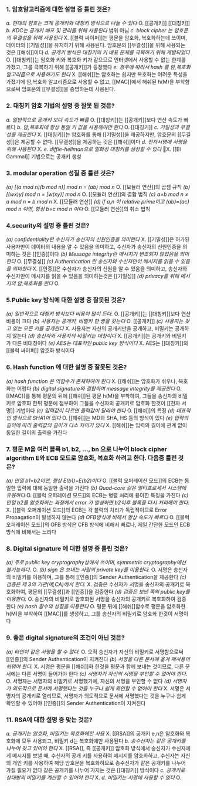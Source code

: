 ### 1. 암호알고리즘에 대한 설명 중 틀린 것은?

_a. 현대의 암호는 크게 공개키와 대칭키 방식으로 나눌 수 있다_
O. [[공개키]] [[대칭키]]
_b. KDC는 공개키 배포 및 관리를 위해 사용된다_
범위 아님
_c. block cipher 는 암호문의 무결성을 위해 사용된다_
X. [[블럭 싸이퍼]]는 평문을 암호화, 복호화하는데 쓰이며, 데이터의 [[기밀성]]을 유지하기 위해 사용된다. 암호문의 [[무결성]]을 위해 사용되는 것은 [[해쉬]]이다
_d. 공개키 방식은 대칭키의 키 배포 문제를 극복하기 위해 개발되었다_
O. [[대칭키]]는 암호화 키와 복호화 키가 같으므로 인터넷에서 사용할 수 없는 한계를 가졌고, 그를 극복하기 위해 [[공개키]]가 등장했다
_e. 경우에 따라서 hash 를 암,복호화 알고리즘으로 사용하기도 한다_
X. [[해쉬]]는 암호화는 쉽지만 복호화는 어려운 특성을 가졌기에 암,복호화 알고리즘으로 사용할 수 없고, [[MAC]]에서 해쉬된 h(M)을 부착함으로써 암호문의 [[무결성]]을 증명하는데 사용된다.

### 2. 대칭키 암호 기법의 설명 중 잘못 된 것은?

_a. 일반적으로 공개키 보다 속도가 빠름_
O. [[대칭키]]는 [[공개키]]보다 연산 속도가 빠르다
_b. 암,복호화에 항상 동일 키 값을 사용해야만 한다_
O. [[대칭키]]
_c. 기밀성과 무결성을 제공한다_
X. [[대칭키]]는 암호화를 통해 [[기밀성]]을 제공하지만, 암호문의 [[무결성]]은 제공할 수 없다. [[무결성]]을 제공하는 것은 [[해쉬]]이다
_d. 전자서명에 서명을 위해 사용된다_
X.
_e. diffie-hellman으로 일회성 대칭키를 생성할 수 있다_
X. [[El Gammal]] 기법으로는 공개키 생성

### 3. modular operation 성질 중 틀린 것은?

_(a) [(a mod n)*(b mod n)] mod n = (a*b) mod n_
O. [[모듈러 연산]]의 곱셈 규칙
_(b) [(w*x)*y] mod n = [w*(x*y)] mod n_
O. [[모듈러 연산]]의 결합 법칙
_(c) a=b mod n ≠ a mod n = b mod n_
X. [[모듈러 연산]]
_(d) if a,n 이 relative prime이고 (a*b)=(a*c) mod n 이면, 항상 b=c mod n 이다_
O. [[모듈러 연산]]의 취소 법칙

### 4.security의 설명 중 틀린 것은?

_(a) confidentiality란 수신자가 송신자의 신원인증을 의미한다_
X. [[기밀성]]은 허가된 사용자만이 데이터의 내용을 알 수 있음을 의미하고, 수신자가 송신자의 신원인증을 의미하는 것은 [[인증]]이다
_(b) Message integrity란 메시지가 변조되지 않았음을 의미한다_
O. [[무결성]]
_(c) Authentication 란 송신자와 수신자만이 메시지를 읽을 수 있음을 의미한다_
X. [[인증]]은 수신자가 송신자의 신원을 알 수 있음을 의미하고, 송신자와 수신자만이 메시지를 읽을 수 있음을 의미하는것은 [[기밀성]]
_(d) privacy를 위해 메시지의 암,복호화를 한다_
O. 

### 5.Public key 방식에 대한 설명 중 잘못된 것은?

_(a) 일반적으로 대칭키 방식보다 비용이 많이 든다._
O. [[공개키]]는 [[대칭키]]보다 연산 비용이 크다
_(b) 사용자는 공개키, 비밀키 한 쌍을 갖는다_
O. [[공개키]]
_(c) 사용자는 갖고 있는 모든 키를 공개한다_
X. 사용자는 자신의 공개키만을 공개하고, 비밀키는 공개하지 않는다
_(d) 송신자와 사용자의 비밀키는 대칭이다_
X. [[공개키]]는 공개키와 비밀키가 다른 비대칭이다
_(e) AES는 대표적인 public key 방식이다_
X. AES는 [[대칭키]]의 [[블럭 싸이퍼]] 암호화 방식이다

### 6. Hash function 에 대한 설명 중 잘못된 것은?

_(a) hash function 은 역함수가 존재하여야 한다_
X. [[해쉬]]는 암호화가 쉬우나, 복호화는 어렵다
_(b) digital signature와 결합하여 message integrity를 제공한다_
O. [[MAC]]를 통해 평문의 뒤에 [[해쉬]]된 평문 h(M)을 부착하여, 그들을 송신자의 비밀키로 암호화 한뒤 평문에 첨부하여 그들을 수신자의 공개키로 암호화 한것이 [[전자 서명]] 기법이다
_(c) 입력값이 다르면 출력값이 달라야 한다_
O. [[해쉬]]의 특징
_(d) 대표적인 방식으로 SHA1이 있다_
O. [[해쉬]]는 MD와 SHA, HS 등의 방식이 있다
_(e) 입력의 길이에 따라 출력값의 길이가 다소 차이가 있다_
X. [[해쉬]]는 입력의 길이에 관계 없이 동일한 길이의 출력을 가진다

### 7. 평문 M을 여러 블록 b1, b2, …, bn 으로 나누어 block cipher algorithm E와 ECB 모드로 암호화, 복호화 하려고 한다. 다음중 틀린 것은?

_(a) 만일 b1=b2이면, 항상 E(b1)=E(b2)이다_
O. [[블럭 오퍼레이션 모드]]의 ECB는 동일한 입력에 대해 동일한 출력을 가진다
_(b) Quad-core 같은 멀티프로세서 시스템에 유용하다_
O. [[블럭 오퍼레이션 모드]]의 ECB는 병렬 처리에 용이한 특징을 가진다
_(c) 만일 b2를 암호화하는 과정에서 error 가 발생하면 b2이후 블록을 다시 처리해야 한다._
X. [[블럭 오퍼레이션 모드]]의 ECB는 각 블럭의 처리가 독립적이므로 Error Propagation이 발생하지 않는다
_(d) OFB방식에 비해서 항상 속도가 빠르다_
O. [[블럭 오퍼레이션 모드]]의 OFB 방식은 CFB 방식에 비해서 빠르나, 제일 간단한 모드인 ECB방식에 비해서는 느리다

### 8. Digital signature 에 대한 설명 중 틀린 것은?

_(a) 주로 public key cryptography상에서 쓰이며, symmetric cryptography에선 불가능하다._
O.
_(b) sign 은 보내는 사람의 private key를 이용한다._
O. 서명은 송신자의 비밀키를 이용하며, 그를 통해 [[인증]]의 Sender Authentication을 제공한다
_(c) 검증은 제 3의 기관(예,CA)에서 한다._
X. 검증은 수신자가 서명을 송신자의 공개키로 복호화하여, 평문의 [[무결성]]과 [[인증]]을 검증한다
_(d) 검증은 보낸 쪽의 public key를 이용한다._
O. 송신자의 비밀키로 암호화된 서명을 송신자의 공개키로 복호화하여 검증한다
_(e) hash 함수의 성질을 이용한다_
O. 평문 뒤에 [[해쉬]]함수로 평문을 암호화한 h(M)을 부착하여 [[MAC]]를 생성하고, 그를 송신자의 비밀키로 암호화 한것이 서명이다

### 9. 좋은 digital signature의 조건이 아닌 것은?

_(a) 타인이 같은 서명을 할 수 없다._
O. 오직 송신자가 자신의 비밀키로 서명함으로써 [[인증]]의 Sender Authentication이 지켜진다
_(b) 서명을 다른 문서에 옮겨 재사용이 쉬워야 한다._
X. 서명은 평문을 [[해쉬]]화 한것을 평문과 함께 보내는 것이므로, 다른 문서에는 다른 서명이 들어가야 한다
_(c) 서명자가 자신의 서명을 부인할 수 없어야 한다._
O. 서명자는 서명자의 비밀키로 서명했기에, 자신의 서명을 부인할 수 없다
_(d) 서명자가 의도적으로 문서에 서명했다는 것을 누구나 쉽게 확인할 수 없어야 한다_
X. 서명은 서명자의 공개키로 열리므로, 서명자가 의도적으로 문서에 서명했다는 것을 누구나 쉽게 확인할 수 있어야 [[인증]]의 Sender Authentication이 지켜진다

### 11. RSA에 대한 설명 중 맞는 것은?

_a. 공개키는 암호화, 비밀키는 복호화에만 사용_
X. [[RSA]]의 공개키 e,n은 암호화와 복호화에 모두 사용되고, 비밀키 d는 복호화에만 사용된다
_b. 송수신자는 같은 공개키를 나누어 갖고 있어야 한다_
X. [[RSA]], 즉 [[공개키]] 암호화 방식에서 송신자가 수신자에게 메시지를 보낼 때, 수신자의 공개 키를 사용하여 메시지를 암호화하고, 수신자는 자신의 개인 키를 사용하여 해당 암호문을 복호화하므로 
송수신자가 같은 공개키를 나누어 가질 필요가 없다
같은 공개키를 나누어 가지는 것은 [[대칭키]] 방식이다
_c. 공개키로 상대방의 비밀키를 계산할 수 있어야 한다_
X. 
_d. 비밀키는 서명에 사용할 수 있다_
O.


